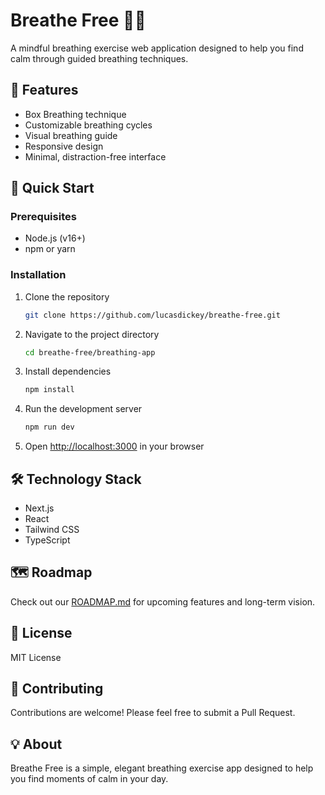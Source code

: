 # Breathe Free 🧘‍♀️

A mindful breathing exercise web application designed to help you find calm through guided breathing techniques.

## 🌟 Features

- Box Breathing technique
- Customizable breathing cycles
- Visual breathing guide
- Responsive design
- Minimal, distraction-free interface

## 🚀 Quick Start

### Prerequisites

- Node.js (v16+)
- npm or yarn

### Installation

1. Clone the repository
   ```bash
   git clone https://github.com/lucasdickey/breathe-free.git
   ```

2. Navigate to the project directory
   ```bash
   cd breathe-free/breathing-app
   ```

3. Install dependencies
   ```bash
   npm install
   ```

4. Run the development server
   ```bash
   npm run dev
   ```

5. Open [http://localhost:3000](http://localhost:3000) in your browser

## 🛠 Technology Stack

- Next.js
- React
- Tailwind CSS
- TypeScript

## 🗺 Roadmap

Check out our [ROADMAP.md](ROADMAP.md) for upcoming features and long-term vision.

## 📄 License

MIT License

## 🤝 Contributing

Contributions are welcome! Please feel free to submit a Pull Request.

## 💡 About

Breathe Free is a simple, elegant breathing exercise app designed to help you find moments of calm in your day.